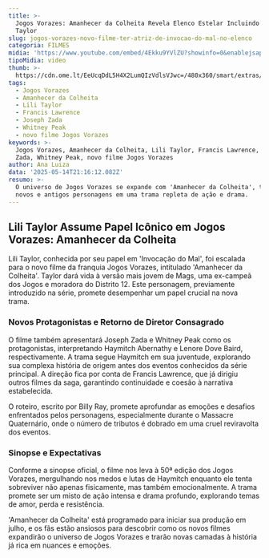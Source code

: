 ```yaml
---
title: >-
  Jogos Vorazes: Amanhecer da Colheita Revela Elenco Estelar Incluindo Lili
  Taylor
slug: jogos-vorazes-novo-filme-ter-atriz-de-invocao-do-mal-no-elenco
categoria: FILMES
midia: 'https://www.youtube.com/embed/4Ekku9YVlZU?showinfo=0&enablejsapi=1'
tipoMidia: video
thumb: >-
  https://cdn.ome.lt/EeUcqDdL5H4X2LumQIzVdlsVJwc=/480x360/smart/extras/conteudos/Captura_de_tela_2025-05-14_175037.png
tags:
  - Jogos Vorazes
  - Amanhecer da Colheita
  - Lili Taylor
  - Francis Lawrence
  - Joseph Zada
  - Whitney Peak
  - novo filme Jogos Vorazes
keywords: >-
  Jogos Vorazes, Amanhecer da Colheita, Lili Taylor, Francis Lawrence, Joseph
  Zada, Whitney Peak, novo filme Jogos Vorazes
author: Ana Luiza
data: '2025-05-14T21:16:12.082Z'
resumo: >-
  O universo de Jogos Vorazes se expande com 'Amanhecer da Colheita', trazendo
  novos e antigos personagens em uma trama repleta de ação e drama.
---
```


## Lili Taylor Assume Papel Icônico em Jogos Vorazes: Amanhecer da Colheita

Lili Taylor, conhecida por seu papel em 'Invocação do Mal', foi escalada para o novo filme da franquia Jogos Vorazes, intitulado 'Amanhecer da Colheita'. Taylor dará vida à versão mais jovem de Mags, uma ex-campeã dos Jogos e moradora do Distrito 12. Este personagem, previamente introduzido na série, promete desempenhar um papel crucial na nova trama.

### Novos Protagonistas e Retorno de Diretor Consagrado

O filme também apresentará Joseph Zada e Whitney Peak como os protagonistas, interpretando Haymitch Abernathy e Lenore Dove Baird, respectivamente. A trama segue Haymitch em sua juventude, explorando sua complexa história de origem antes dos eventos conhecidos da série principal. A direção fica por conta de Francis Lawrence, que já dirigiu outros filmes da saga, garantindo continuidade e coesão à narrativa estabelecida.

O roteiro, escrito por Billy Ray, promete aprofundar as emoções e desafios enfrentados pelos personagens, especialmente durante o Massacre Quaternário, onde o número de tributos é dobrado em uma cruel reviravolta dos eventos.

### Sinopse e Expectativas

Conforme a sinopse oficial, o filme nos leva à 50ª edição dos Jogos Vorazes, mergulhando nos medos e lutas de Haymitch enquanto ele tenta sobreviver não apenas fisicamente, mas também emocionalmente. A trama promete ser um misto de ação intensa e drama profundo, explorando temas de amor, perda e resistência.

'Amanhecer da Colheita' está programado para iniciar sua produção em julho, e os fãs estão ansiosos para descobrir como os novos filmes expandirão o universo de Jogos Vorazes e trarão novas camadas à história já rica em nuances e emoções.
